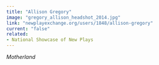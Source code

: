 ```yaml
---
title: "Allison Gregory"
image: "gregory_allison_headshot_2014.jpg"
link: "newplayexchange.org/users/1848/allison-gregory"
current: "false"
related:
- National Showcase of New Plays
---
```


*Motherland*

